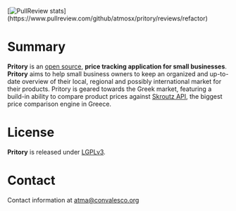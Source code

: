 [![PullReview stats](https://www.pullreview.com/github/atmosx/pritory/badges/refactor.svg?)](https://www.pullreview.com/github/atmosx/pritory/reviews/refactor)

# Summary
**Pritory** is an [open source](http://en.wikipedia.org/wiki/Open_source), **price tracking application for small businesses**. **Pritory** aims to help small business owners to keep an organized and up-to-date overview of their local, regional and possibly international market for their products. 
Pritory is geared towards the Greek market, featuring a build-in ability to compare product prices against [Skroutz API](http://developer.skroutz.gr), the biggest price comparison engine in Greece.

# License
**Pritory** is released under [LGPLv3](https://www.gnu.org/licenses/lgpl-3.0.txt).

# Contact
Contact information at <atma@convalesco.org>

